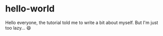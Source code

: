 # hello-world

Hello everyone, the tutorial told me to write a bit about myself.
But I'm just too lazy... 😄
